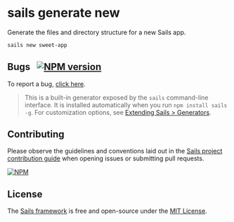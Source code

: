 # sails generate new

Generate the files and directory structure for a new Sails app.

```sh
sails new sweet-app
```

## Bugs &nbsp; [![NPM version](https://badge.fury.io/js/sails-generate-new.svg)](http://npmjs.com/package/sails-generate-new)

To report a bug, [click here](http://sailsjs.com/bugs).

> This is a built-in generator exposed by the `sails` command-line interface.  It is installed automatically when you run `npm install sails -g`.  For customization options, see [Extending Sails > Generators](http://sailsjs.com/docs/concepts/extending-sails/generators).

## Contributing

Please observe the guidelines and conventions laid out in the [Sails project contribution guide](http://sailsjs.com/contribute) when opening issues or submitting pull requests.

[![NPM](https://nodei.co/npm/sails-generate-new.png?downloads=true)](http://npmjs.com/package/sails-generate-new)

## License

The [Sails framework](http://sailsjs.com) is free and open-source under the [MIT License](http://sailsjs.com/license).
